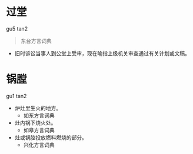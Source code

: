 # 过堂
gu5 tan2
> 东台方言词典
- 旧时诉讼当事人到公堂上受审，现在喻指上级机关审查通过有关计划或文稿。

# 锅膛
gu1 tan2
+ 炉灶里生火的地方。
  * 如东方言词典
+ 灶内锅下烧火处。
  * 如皋方言词典
+ 灶或锅腔投放燃料燃烧的部分。
  * 兴化方言词典
